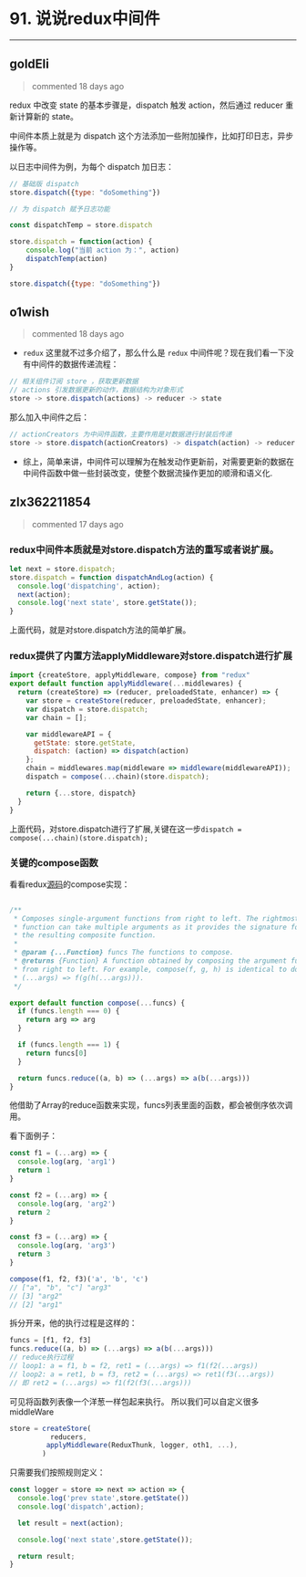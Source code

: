 
 # 91. 说说redux中间件 
  
 ***
## goldEli 
 > commented 18 days ago 

redux 中改变 state 的基本步骤是，dispatch 触发 action，然后通过 reducer 重新计算新的 state。

中间件本质上就是为 dispatch 这个方法添加一些附加操作，比如打印日志，异步操作等。

以日志中间件为例，为每个 dispatch 加日志：


```javascript
// 基础版 dispatch
store.dispatch({type: "doSomething"})

// 为 dispatch 赋予日志功能

const dispatchTemp = store.dispatch

store.dispatch = function(action) {
    console.log("当前 action 为：", action)
    dispatchTemp(action)
}

store.dispatch({type: "doSomething"})


```
## o1wish 
 > commented 18 days ago 

- `redux` 这里就不过多介绍了，那么什么是 `redux` 中间件呢？现在我们看一下没有中间件的数据传递流程：

```javascript
// 相关组件订阅 store ，获取更新数据
// actions 引发数据更新的动作，数据结构为对象形式
store -> store.dispatch(actions) -> reducer -> state

```
那么加入中间件之后：

```javascript
// actionCreators 为中间件函数，主要作用是对数据进行封装后传递
store -> store.dispatch(actionCreators) -> dispatch(action) -> reducer -> state

```

- 综上，简单来讲，中间件可以理解为在触发动作更新前，对需要更新的数据在中间件函数中做一些封装改变，使整个数据流操作更加的顺滑和语义化.
## zlx362211854 
 > commented 17 days ago 

### redux中间件本质就是对store.dispatch方法的重写或者说扩展。

```js
let next = store.dispatch;
store.dispatch = function dispatchAndLog(action) {
  console.log('dispatching', action);
  next(action);
  console.log('next state', store.getState());
}

```
上面代码，就是对store.dispatch方法的简单扩展。

### redux提供了内置方法applyMiddleware对store.dispatch进行扩展


```js
import {createStore, applyMiddleware, compose} from "redux"
export default function applyMiddleware(...middlewares) {
  return (createStore) => (reducer, preloadedState, enhancer) => {
    var store = createStore(reducer, preloadedState, enhancer);
    var dispatch = store.dispatch;
    var chain = [];

    var middlewareAPI = {
      getState: store.getState,
      dispatch: (action) => dispatch(action)
    };
    chain = middlewares.map(middleware => middleware(middlewareAPI));
    dispatch = compose(...chain)(store.dispatch);

    return {...store, dispatch}
  }
}

```
上面代码，对store.dispatch进行了扩展,关键在这一步`dispatch = compose(...chain)(store.dispatch);`

### 关键的compose函数
看看redux[源码](https://github.com/reduxjs/redux/blob/v3.7.2/src/compose.js)的compose实现：

```js
  
/**
 * Composes single-argument functions from right to left. The rightmost
 * function can take multiple arguments as it provides the signature for
 * the resulting composite function.
 *
 * @param {...Function} funcs The functions to compose.
 * @returns {Function} A function obtained by composing the argument functions
 * from right to left. For example, compose(f, g, h) is identical to doing
 * (...args) => f(g(h(...args))).
 */

export default function compose(...funcs) {
  if (funcs.length === 0) {
    return arg => arg
  }

  if (funcs.length === 1) {
    return funcs[0]
  }

  return funcs.reduce((a, b) => (...args) => a(b(...args)))
}

```
他借助了Array的reduce函数来实现，funcs列表里面的函数，都会被倒序依次调用。

看下面例子：

```js
const f1 = (...arg) => {
  console.log(arg, 'arg1')
  return 1
}

const f2 = (...arg) => {
  console.log(arg, 'arg2')
  return 2
} 

const f3 = (...arg) => {
  console.log(arg, 'arg3')
  return 3
}

compose(f1, f2, f3)('a', 'b', 'c') 
// ["a", "b", "c"] "arg3"
// [3] "arg2"
// [2] "arg1"

```
拆分开来，他的执行过程是这样的：

```js
funcs = [f1, f2, f3]
funcs.reduce((a, b) => (...args) => a(b(...args)))
// reduce执行过程
// loop1: a = f1, b = f2, ret1 = (...args) => f1(f2(...args))
// loop2: a = ret1, b = f3, ret2 = (...args) => ret1(f3(...args)) 
// 即 ret2 = (...args) => f1(f2(f3(...args)))


```
可见将函数列表像一个洋葱一样包起来执行。
所以我们可以自定义很多middleWare

```js
store = createStore(
          reducers,
         applyMiddleware(ReduxThunk, logger, oth1, ...),
        )

```
只需要我们按照规则定义：

```js
const logger = store => next => action => {
  console.log('prev state',store.getState())
  console.log('dispatch',action);

  let result = next(action);

  console.log('next state',store.getState());

  return result;
}

```